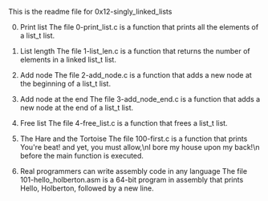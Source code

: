 This is the readme file for 0x12-singly_linked_lists

0. Print list
The file 0-print_list.c is a function that prints all the elements of a list_t list.

1. List length
The file 1-list_len.c is a function that returns the number of elements in a linked list_t list.

2. Add node
The file 2-add_node.c is a function that adds a new node at the beginning of a list_t list.

3. Add node at the end
The file 3-add_node_end.c is a function that adds a new node at the end of a list_t list.

4. Free list
The file 4-free_list.c is a function that frees a list_t list.

5. The Hare and the Tortoise
The file 100-first.c is a function that prints You're beat! and yet, you must allow,\nI bore my house upon my back!\n before the main function is executed.

6. Real programmers can write assembly code in any language
The file 101-hello_holberton.asm is a 64-bit program in assembly that prints Hello, Holberton, followed by a new line.


